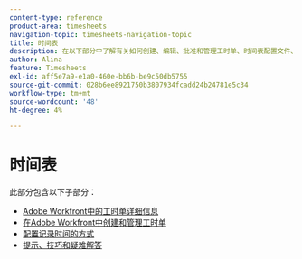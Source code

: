 ```yaml
---
content-type: reference
product-area: timesheets
navigation-topic: timesheets-navigation-topic
title: 时间表
description: 在以下部分中了解有关如何创建、编辑、批准和管理工时单、时间表配置文件、小时类型的更多信息。
author: Alina
feature: Timesheets
exl-id: aff5e7a9-e1a0-460e-bb6b-be9c50db5755
source-git-commit: 028b6ee8921750b3807934fcadd24b24781e5c34
workflow-type: tm+mt
source-wordcount: '48'
ht-degree: 4%

---
```


# 时间表

此部分包含以下子部分：

* [Adobe Workfront中的工时单详细信息](../timesheets/timesheets/timesheets.md)
* [在Adobe Workfront中创建和管理工时单](../timesheets/create-and-manage-timesheets/create-and-manage-timesheets.md)
* [配置记录时间的方式](../timesheets/config-timesheet-prefs/configure-timesheet-preferences.md)
* [提示、技巧和疑难解答](../timesheets/tips-tricks-and-troubleshooting/tips-tricks-and-troubleshooting-timesheets.md)

